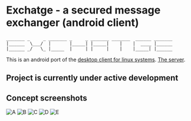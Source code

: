 
# Exchatge - a secured message exchanger (android client)

```
_______ _     _ _______ _     _ _______ _______  ______ _______
|______  \___/  |       |_____| |_____|    |    |  ____ |______
|______ _/   \_ |_____  |     | |     |    |    |_____| |______
```

This is an android port of the [desktop client for linux systems](https://github.com/vadniks/ExchatgeDesktopClient).
[The server](https://github.com/vadniks/ExchatgeServer).

## Project is currently under active development

## Concept screenshots

![A](screenshots/a.png "A")
![B](screenshots/b.png "B")
![C](screenshots/c.png "C")
![D](screenshots/d.png "D")
![E](screenshots/e.png "E")
